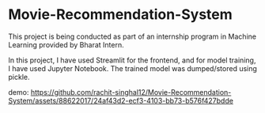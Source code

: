 # Movie-Recommendation-System

This project is being conducted as part of an internship program in Machine Learning provided by Bharat Intern.

In this project, I have used Streamlit for the frontend, and for model training, I have used Jupyter Notebook. 
The trained model was dumped/stored using pickle.

demo: 
https://github.com/rachit-singhal12/Movie-Recommendation-System/assets/88622017/24af43d2-ecf3-4103-bb73-b576f427bdde
